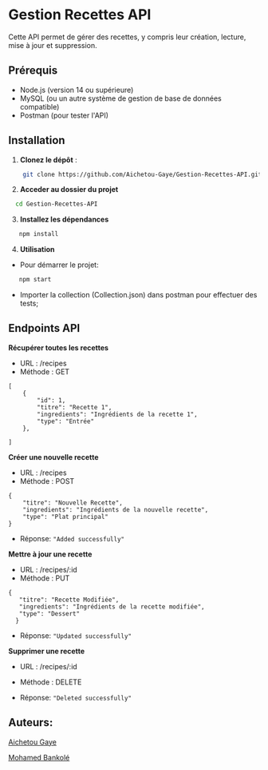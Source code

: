# Gestion Recettes API

Cette API permet de gérer des recettes, y compris leur création, lecture, mise à jour et suppression. 

## Prérequis

- Node.js (version 14 ou supérieure)
- MySQL (ou un autre système de gestion de base de données compatible)
- Postman (pour tester l'API)

## Installation

1. **Clonez le dépôt** :

```bash
    git clone https://github.com/Aichetou-Gaye/Gestion-Recettes-API.git
```

 2. **Acceder au dossier du projet**

 ```bash
   cd Gestion-Recettes-API
```

3. **Installez les dépendances**
   
```bash
   npm install
```
4. **Utilisation**

- Pour démarrer le projet:

```bash
   npm start
```

- Importer la collection (Collection.json) dans postman pour effectuer des tests;

## Endpoints API

 **Récupérer toutes les recettes**

- URL : /recipes
- Méthode : GET

```
[
    {
        "id": 1,
        "titre": "Recette 1",
        "ingredients": "Ingrédients de la recette 1",
        "type": "Entrée"
    },
    
]
```

**Créer une nouvelle recette**
- URL : /recipes
- Méthode : POST

```
{
    "titre": "Nouvelle Recette",
    "ingredients": "Ingrédients de la nouvelle recette",
    "type": "Plat principal"
}
```
- Réponse: `"Added successfully"`


 **Mettre à jour une recette**
- URL : /recipes/:id
- Méthode : PUT
 ```
 {
    "titre": "Recette Modifiée",
    "ingredients": "Ingrédients de la recette modifiée",
    "type": "Dessert"
   }
```
- Réponse: `"Updated successfully"`
  
 
 **Supprimer une recette**
- URL : /recipes/:id
- Méthode : DELETE
  
 - Réponse:  `"Deleted successfully"`
  

  ## Auteurs:
  [Aichetou Gaye](https://github.com/Aichetou-Gaye)

  [Mohamed Bankolé](https://github.com/medbankole97)
